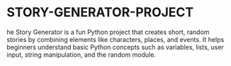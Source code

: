 # STORY-GENERATOR-PROJECT
he Story Generator is a fun Python project that creates short, random stories by combining elements like characters, places, and events. It helps beginners understand basic Python concepts such as variables, lists, user input, string manipulation, and the random module.
